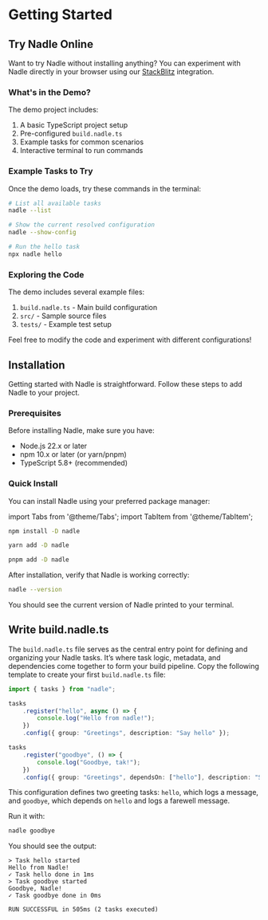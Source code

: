 # Getting Started

## Try Nadle Online

Want to try Nadle without installing anything? You can experiment with Nadle directly
in your browser using our [StackBlitz](https://stackblitz.com/github/nadle/nadle-demo) integration.

### What's in the Demo?

The demo project includes:

1. A basic TypeScript project setup
2. Pre-configured `build.nadle.ts`
3. Example tasks for common scenarios
4. Interactive terminal to run commands

### Example Tasks to Try

Once the demo loads, try these commands in the terminal:

```bash
# List all available tasks
nadle --list

# Show the current resolved configuration
nadle --show-config

# Run the hello task
npx nadle hello
```

### Exploring the Code

The demo includes several example files:

1. `build.nadle.ts` - Main build configuration
2. `src/` - Sample source files
3. `tests/` - Example test setup

Feel free to modify the code and experiment with different configurations!

## Installation

Getting started with Nadle is straightforward. Follow these steps to add Nadle to your project.

### Prerequisites

Before installing Nadle, make sure you have:

- Node.js 22.x or later
- npm 10.x or later (or yarn/pnpm)
- TypeScript 5.8+ (recommended)

### Quick Install

You can install Nadle using your preferred package manager:

import Tabs from '@theme/Tabs';
import TabItem from '@theme/TabItem';

<Tabs>
  <TabItem value="npm" label="npm">

```bash
npm install -D nadle
```

  </TabItem>
  <TabItem value="yarn" label="yarn">

```bash
yarn add -D nadle
```

  </TabItem>
  <TabItem value="pnpm" label="pnpm">

```bash
pnpm add -D nadle
```

  </TabItem>
</Tabs>

After installation, verify that Nadle is working correctly:

```bash
nadle --version
```

You should see the current version of Nadle printed to your terminal.

## Write build.nadle.ts

The `build.nadle.ts` file serves as the central entry point for defining and organizing your Nadle tasks.
It’s where task logic, metadata, and dependencies come together to form your build pipeline.
Copy the following template to create your first `build.nadle.ts` file:

```typescript
import { tasks } from "nadle";

tasks
	.register("hello", async () => {
		console.log("Hello from nadle!");
	})
	.config({ group: "Greetings", description: "Say hello" });

tasks
	.register("goodbye", () => {
		console.log("Goodbye, tak!");
	})
	.config({ group: "Greetings", dependsOn: ["hello"], description: "Say goodbye" });
```

This configuration defines two greeting tasks: `hello`, which logs a message, and `goodbye`,
which depends on `hello` and logs a farewell message.

Run it with:

```bash
nadle goodbye
```

You should see the output:

```
> Task hello started
Hello from Nadle!
✓ Task hello done in 1ms
> Task goodbye started
Goodbye, Nadle!
✓ Task goodbye done in 0ms

RUN SUCCESSFUL in 505ms (2 tasks executed)
```
